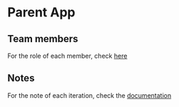 # Parent App

## Team members
For the role of each member, check [here](docs/roles.md)

## Notes
For the note of each iteration, check the [documentation](docs/README.md)